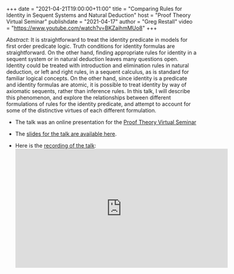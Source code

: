 +++
date = "2021-04-21T19:00:00+11:00"
title = "Comparing Rules for Identity in Sequent Systems and Natural Deduction"
host = "Proof Theory Virtual Seminar"
publishdate = "2021-04-17"
author = "Greg Restall"
video = "https://www.youtube.com/watch?v=BKZaihmMUo8"
+++

*Abstract*: It is straightforward to treat the identity predicate in models for first order predicate logic. Truth conditions for identity formulas are straightforward. On the other hand, finding appropriate rules for identity in a sequent system or in natural deduction leaves many questions open. Identity could be treated with introduction and elimination rules in natural deduction, or left and right rules, in a sequent calculus, as is standard for familiar logical concepts. On the other hand, since identity is a predicate and identity formulas are atomic, it is possible to treat identity by way of axiomatic sequents, rather than inference rules. In this talk, I will describe this phenomenon, and explore the relationships between different formulations of rules for the identity predicate, and attempt to account for some of the distinctive virtues of each different formulation.

* The talk was an online presentation for the [Proof Theory Virtual Seminar](https://www.proofsociety.org/proof-theory-seminar/index.html)

* The [slides for the talk are available here](https://consequently.org/slides/comparing-identity-rules-ptvs.pdf).

* Here is the [recording of the talk](https://www.youtube.com/watch?v=BKZaihmMUo8): <iframe width="560" height="315" src="https://www.youtube-nocookie.com/embed/BKZaihmMUo8" title="YouTube video player" frameborder="0" allow="accelerometer; autoplay; clipboard-write; encrypted-media; gyroscope; picture-in-picture" allowfullscreen></iframe></iframe>
